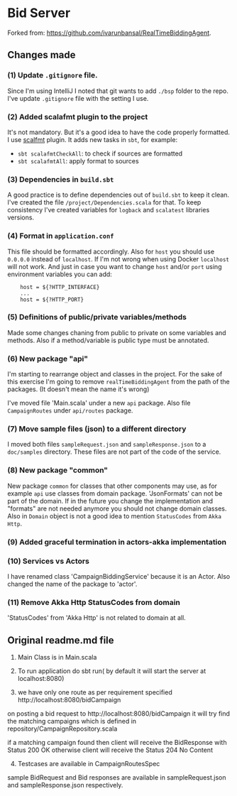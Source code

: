 # Bid Server

Forked from: https://github.com/ivarunbansal/RealTimeBiddingAgent.

## Changes made

### (1) Update `.gitignore` file.

Since I'm using IntelliJ I noted that git wants to add `./bsp` folder to the repo.
I've update `.gitignore` file with the setting I use.

### (2) Added scalafmt plugin to the project

It's not mandatory. But it's a good idea to have the code properly formatted.
I use [scalfmt](https://scalameta.org/scalafmt/) plugin.
It adds new tasks in `sbt`, for example:

- `sbt scalafmtCheckAll`: to check if sources are formatted
- `sbt scalafmtAll`: apply format to sources

### (3) Dependencies in `build.sbt`

A good practice is to define dependencies out of `build.sbt` to keep it clean.
I've created the file `/project/Dependencies.scala` for that.
To keep consistency I've created variables for `logback` and `scalatest` libraries versions.

### (4) Format in `application.conf`

This file should be formatted accordingly.
Also for `host` you should use `0.0.0.0` instead of `localhost`.
If I'm not wrong when using Docker `localhost` will not work.
And just in case you want to change `host` and/or `port` using environment variables you can add:

```
    host = ${?HTTP_INTERFACE}
    ...
    host = ${?HTTP_PORT}
```

### (5) Definitions of public/private variables/methods

Made some changes chaning from public to private on some variables and methods.
Also if a method/variable is public type must be annotated. 

### (6) New package "api"

I'm starting to rearrange object and classes in the project.
For the sake of this exercise I'm going to remove `realTimeBiddingAgent` from the path of the packages.
(It doesn't mean the name it's wrong)

I've moved file 'Main.scala' under a new `api` package.
Also file `CampaignRoutes` under `api/routes` package.

### (7) Move sample files (json) to a different directory

I moved both files `sampleRequest.json` and `sampleResponse.json` to a `doc/samples` directory.
These files are not part of the code of the service.

### (8) New package "common"

New package `common` for classes that other components may use, as for example `api` use classes from domain package.
'JsonFormats' can not be part of the domain. If in the future you change the implementation and "formats" are not needed anymore you should not change domain classes.
Also in `Domain` object is not a good idea to mention `StatusCodes` from `Akka Http`.

### (9) Added graceful termination in actors-akka implementation

### (10) Services vs Actors

I have renamed class 'CampaignBiddingService' because it is an Actor.
Also changed the name of the package to 'actor'.

### (11) Remove Akka Http StatusCodes from domain

'StatusCodes' from 'Akka Http' is not related to domain at all.

## Original readme.md file

1) Main Class is in Main.scala 

2) To run application do sbt run( by default it will start the server at localhost:8080)

3) we have only one route as per requirement specified  http://localhost:8080/bidCampaign

on posting a bid request to  http://localhost:8080/bidCampaign it will try find the matching campaigns which is defined in repository/CampaignRepository.scala

if a matching campaign found then client will receive the BidResponse with Status 200 OK otherwise client will receive the Status 204 No Content

4) Testcases are available in CampaignRoutesSpec

sample BidRequest and Bid responses are available in sampleRequest.json and sampleResponse.json respectively.

